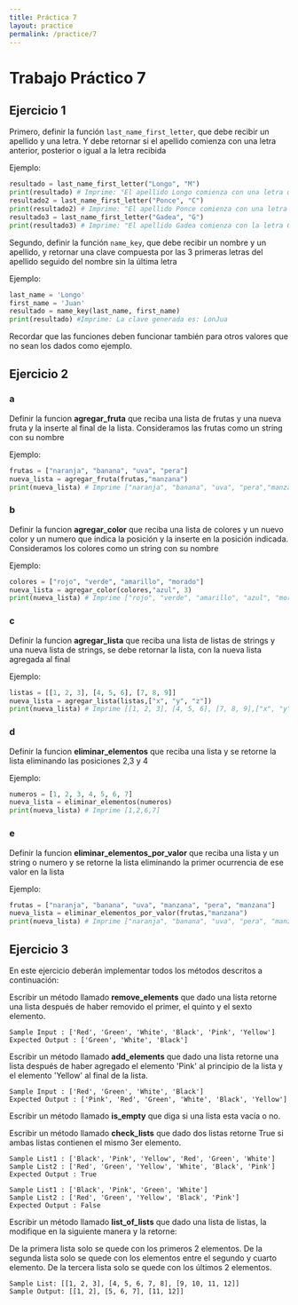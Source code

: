 ```yaml
---
title: Práctica 7
layout: practice
permalink: /practice/7
---
```


# Trabajo Práctico 7

## Ejercicio 1


Primero, definir la función `last_name_first_letter`, que debe recibir un apellido y una letra. Y debe retornar si el apellido comienza con una letra anterior, posterior o igual a la letra recibida

Ejemplo:
```python
resultado = last_name_first_letter("Longo", "M")
print(resultado) # Imprime: "El apellido Longo comienza con una letra que está antes de la M"
resultado2 = last_name_first_letter("Ponce", "C")
print(resultado2) # Imprime: "El apellido Ponce comienza con una letra que está después de la C"
resultado3 = last_name_first_letter("Gadea", "G")
print(resultado3) # Imprime: "El apellido Gadea comienza con la letra G"
```


Segundo, definir la función `name_key`, que debe recibir un nombre y un apellido, y retornar una clave compuesta por las 3 primeras letras del apellido seguido del nombre sin la última letra

Ejemplo:
```python
last_name = 'Longo'
first_name = 'Juan'
resultado = name_key(last_name, first_name)
print(resultado) #Imprime: La clave generada es: LonJua
```


Recordar que las funciones deben funcionar también para otros valores que no sean los dados como ejemplo.


## Ejercicio 2

### a
Definir la funcion **agregar_fruta** que reciba una lista de frutas y una nueva fruta y la inserte al final de la lista. Consideramos las frutas como un string con su nombre

Ejemplo:
```python
frutas = ["naranja", "banana", "uva", "pera"]
nueva_lista = agregar_fruta(frutas,"manzana")
print(nueva_lista) # Imprime ["naranja", "banana", "uva", "pera","manzana"]

```

### b
Definir la funcion **agregar_color** que reciba una lista de colores y un nuevo color y un numero que indica la posición y la inserte en la posición indicada. Consideramos los colores como un string con su nombre

Ejemplo:
```python
colores = ["rojo", "verde", "amarillo", "morado"]
nueva_lista = agregar_color(colores,"azul", 3)
print(nueva_lista) # Imprime ["rojo", "verde", "amarillo", "azul", "morado"]

```
### c
Definir la funcion **agregar_lista** que reciba una lista de listas de strings y una nueva lista de strings, se debe retornar la lista, con la nueva lista agregada al final

Ejemplo:
```python
listas = [[1, 2, 3], [4, 5, 6], [7, 8, 9]]
nueva_lista = agregar_lista(listas,["x", "y", "z"])
print(nueva_lista) # Imprime [[1, 2, 3], [4, 5, 6], [7, 8, 9],["x", "y", "z"]]

```

### d
Definir la funcion **eliminar_elementos** que reciba una lista y se retorne la lista eliminando las posiciones 2,3 y 4

Ejemplo:
```python
numeros = [1, 2, 3, 4, 5, 6, 7]
nueva_lista = eliminar_elementos(numeros)
print(nueva_lista) # Imprime [1,2,6,7]

```
### e
Definir la funcion **eliminar_elementos_por_valor** que reciba una lista y un string o numero y se retorne la lista eliminando la primer ocurrencia de ese valor en la lista

Ejemplo:
```python
frutas = ["naranja", "banana", "uva", "manzana", "pera", "manzana"]
nueva_lista = eliminar_elementos_por_valor(frutas,"manzana")
print(nueva_lista) # Imprime ["naranja", "banana", "uva", "pera", "manzana"]

```


## Ejercicio 3

En este ejercicio deberán implementar todos los métodos descritos a continuación:

Escribir un método llamado **remove_elements** que dado una lista retorne una lista después de haber removido el primer, el quinto y el sexto elemento.

```
Sample Input : ['Red', 'Green', 'White', 'Black', 'Pink', 'Yellow']
Expected Output : ['Green', 'White', 'Black']
```

Escribir un método llamado **add_elements** que dado una lista retorne una lista después de 
haber agregado el elemento 'Pink' al principio de la lista y el elemento 'Yellow' al final de la lista.

```
Sample Input : ['Red', 'Green', 'White', 'Black']
Expected Output : ['Pink', 'Red', 'Green', 'White', 'Black', 'Yellow']
```

Escribir un método llamado **is_empty** que diga si una lista esta vacía o no.

Escribir un método llamado **check_lists** que dado dos listas retorne True si ambas listas contienen el mismo 3er elemento.

```
Sample List1 : ['Black', 'Pink', 'Yellow', 'Red', 'Green', 'White']
Sample List2 : ['Red', 'Green', 'Yellow', 'White', 'Black', 'Pink']
Expected Output : True

Sample List1 : ['Black', 'Pink', 'Green', 'White']
Sample List2 : ['Red', 'Green', 'Yellow', 'Black', 'Pink']
Expected Output : False
```

Escribir un método llamado **list_of_lists** que dado una lista de listas, la modifique en la siguiente manera y la retorne:

De la primera lista solo se quede con los primeros 2 elementos.
De la segunda lista solo se quede con los elementos entre el segundo y cuarto elemento.
De la tercera lista solo se quede con los últimos 2 elementos.

```
Sample List: [[1, 2, 3], [4, 5, 6, 7, 8], [9, 10, 11, 12]]
Sample Output: [[1, 2], [5, 6, 7], [11, 12]]
```
